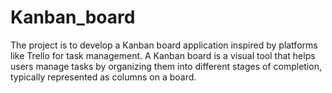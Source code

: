 # Kanban_board
The project is to develop a Kanban board application inspired by platforms like Trello for task management. A Kanban board is a visual tool that helps users manage tasks by organizing them into different stages of completion, typically represented as columns on a board.
